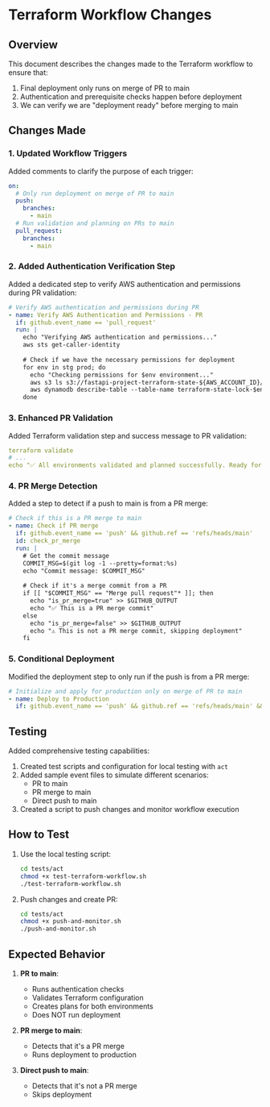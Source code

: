 # Terraform Workflow Changes

## Overview

This document describes the changes made to the Terraform workflow to ensure that:

1. Final deployment only runs on merge of PR to main
2. Authentication and prerequisite checks happen before deployment
3. We can verify we are "deployment ready" before merging to main

## Changes Made

### 1. Updated Workflow Triggers

Added comments to clarify the purpose of each trigger:

```yaml
on:
  # Only run deployment on merge of PR to main
  push:
    branches:
      - main
  # Run validation and planning on PRs to main
  pull_request:
    branches:
      - main
```

### 2. Added Authentication Verification Step

Added a dedicated step to verify AWS authentication and permissions during PR validation:

```yaml
# Verify AWS authentication and permissions during PR
- name: Verify AWS Authentication and Permissions - PR
  if: github.event_name == 'pull_request'
  run: |
    echo "Verifying AWS authentication and permissions..."
    aws sts get-caller-identity
    
    # Check if we have the necessary permissions for deployment
    for env in stg prod; do
      echo "Checking permissions for $env environment..."
      aws s3 ls s3://fastapi-project-terraform-state-${AWS_ACCOUNT_ID}/fastapi/infra/$env/ || echo "Warning: Cannot access state bucket for $env"
      aws dynamodb describe-table --table-name terraform-state-lock-$env || echo "Warning: Cannot access state lock table for $env"
    done
```

### 3. Enhanced PR Validation

Added Terraform validation step and success message to PR validation:

```yaml
terraform validate
# ...
echo "✅ All environments validated and planned successfully. Ready for deployment!"
```

### 4. PR Merge Detection

Added a step to detect if a push to main is from a PR merge:

```yaml
# Check if this is a PR merge to main
- name: Check if PR merge
  if: github.event_name == 'push' && github.ref == 'refs/heads/main'
  id: check_pr_merge
  run: |
    # Get the commit message
    COMMIT_MSG=$(git log -1 --pretty=format:%s)
    echo "Commit message: $COMMIT_MSG"
    
    # Check if it's a merge commit from a PR
    if [[ "$COMMIT_MSG" == "Merge pull request"* ]]; then
      echo "is_pr_merge=true" >> $GITHUB_OUTPUT
      echo "✅ This is a PR merge commit"
    else
      echo "is_pr_merge=false" >> $GITHUB_OUTPUT
      echo "⚠️ This is not a PR merge commit, skipping deployment"
    fi
```

### 5. Conditional Deployment

Modified the deployment step to only run if the push is from a PR merge:

```yaml
# Initialize and apply for production only on merge of PR to main
- name: Deploy to Production
  if: github.event_name == 'push' && github.ref == 'refs/heads/main' && steps.check_pr_merge.outputs.is_pr_merge == 'true'
```

## Testing

Added comprehensive testing capabilities:

1. Created test scripts and configuration for local testing with `act`
2. Added sample event files to simulate different scenarios:
   - PR to main
   - PR merge to main
   - Direct push to main
3. Created a script to push changes and monitor workflow execution

## How to Test

1. Use the local testing script:
   ```bash
   cd tests/act
   chmod +x test-terraform-workflow.sh
   ./test-terraform-workflow.sh
   ```

2. Push changes and create PR:
   ```bash
   cd tests/act
   chmod +x push-and-monitor.sh
   ./push-and-monitor.sh
   ```

## Expected Behavior

1. **PR to main**: 
   - Runs authentication checks
   - Validates Terraform configuration
   - Creates plans for both environments
   - Does NOT run deployment

2. **PR merge to main**:
   - Detects that it's a PR merge
   - Runs deployment to production

3. **Direct push to main**:
   - Detects that it's not a PR merge
   - Skips deployment